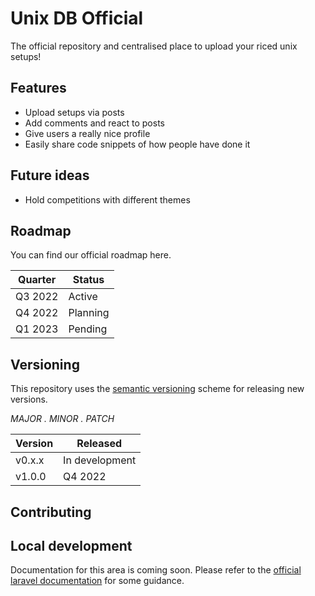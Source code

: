 # Unix DB Official

The official repository and centralised place to upload your riced unix setups!

## Features

- Upload setups via posts
- Add comments and react to posts
- Give users a really nice profile
- Easily share code snippets of how people have done it

## Future ideas

- Hold competitions with different themes

## Roadmap

You can find our official roadmap here.

| Quarter | Status |
|---------|--------|
| Q3 2022 | Active |
| Q4 2022 | Planning |
| Q1 2023 | Pending |

## Versioning

This repository uses the [semantic versioning](https://semver.org/#summary) scheme for releasing new versions.

*MAJOR . MINOR . PATCH*

| Version | Released |
|---------|-----------|
| v0.x.x | In development |
| v1.0.0 | Q4 2022 |

## Contributing


## Local development

Documentation for this area is coming soon. Please refer to the [official laravel documentation](https://laravel.com/docs/9.x#laravel-and-docker) for some guidance.
